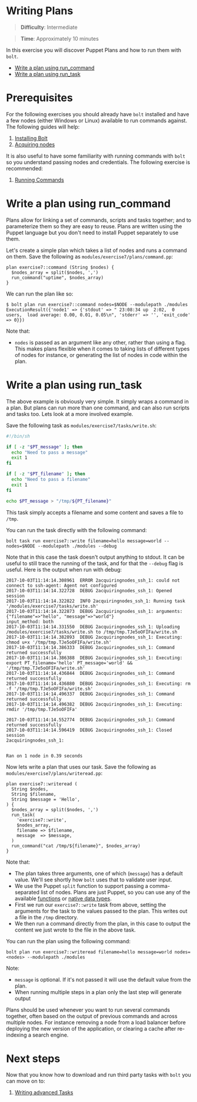 # Writing Plans

> **Difficulty**: Intermediate

> **Time**: Approximately 10 minutes

In this exercise you will discover Puppet Plans and how to run them with `bolt`.

- [Write a plan using run_command](#write-a-plan-using-run_command)
- [Write a plan using run_task](#write-a-plan-using-run_task)

# Prerequisites

For the following exercises you should already have `bolt` installed and have a few nodes (either Windows or Linux) available to run commands against. The following guides will help:

1. [Installing Bolt](../1-installing-bolt)
1. [Acquiring nodes](../2-acquiring-nodes)

It is also useful to have some familiarity with running commands with `bolt` so you understand passing nodes and credentials. The following exercise is recommended:

1. [Running Commands](../3-running-commands)

# Write a plan using run_command

Plans allow for linking a set of commands, scripts and tasks together; and to parameterize them so they are easy to reuse. Plans are written using the Puppet language but you don't need to install Puppet separately to use them.

Let's create a simple plan which takes a list of nodes and runs a command on them. Save the following as `modules/exercise7/plans/command.pp`:

```puppet
plan exercise7::command (String $nodes) {
  $nodes_array = split($nodes, ',')
  run_command("uptime", $nodes_array)
}
```

We can run the plan like so:

```
$ bolt plan run exercise7::command nodes=$NODE --modulepath ./modules
ExecutionResult({'node1' => {'stdout' => " 23:08:34 up  2:02,  0 users,  load average: 0.00, 0.01, 0.05\n", 'stderr' => '', 'exit_code' => 0}})
```

Note that:

* `nodes` is passed as an argument like any other, rather than using a flag. This makes plans flexible when it comes to taking lists of different types of nodes for instance, or generating the list of nodes in code within the plan.


# Write a plan using run_task

The above example is obviously very simple. It simply wraps a command in a plan. But plans can run more than one command, and can also run scripts and tasks too. Lets look at a more involved example.

Save the following task as `modules/exercise7/tasks/write.sh`:

```bash
#!/bin/sh

if [ -z "$PT_message" ]; then
  echo "Need to pass a message"
  exit 1
fi

if [ -z "$PT_filename" ]; then
  echo "Need to pass a filename"
  exit 1
fi

echo $PT_message > "/tmp/${PT_filename}"
```

This task simply accepts a filename and some content and saves a file to `/tmp`.

You can run the task directly with the following command:

```
bolt task run exercise7::write filename=hello message=world --nodes=$NODE --modulepath ./modules --debug
```

Note that in this case the task doesn't output anything to stdout. It can be useful to still trace the running of the task, and for that the `--debug` flag is useful. Here is the output when run with debug:

```
2017-10-03T11:14:14.308961  ERROR 2acquiringnodes_ssh_1: could not connect to ssh-agent: Agent not configured
2017-10-03T11:14:14.322728  DEBUG 2acquiringnodes_ssh_1: Opened session
2017-10-03T11:14:14.322822  INFO 2acquiringnodes_ssh_1: Running task '/modules/exercise7/tasks/write.sh'
2017-10-03T11:14:14.322873  DEBUG 2acquiringnodes_ssh_1: arguments: {"filename"=>"hello", "message"=>"world"}
input_method: both
2017-10-03T11:14:14.331550  DEBUG 2acquiringnodes_ssh_1: Uploading /modules/exercise7/tasks/write.sh to /tmp/tmp.TJe5oOFIFa/write.sh
2017-10-03T11:14:14.382893  DEBUG 2acquiringnodes_ssh_1: Executing: chmod u+x '/tmp/tmp.TJe5oOFIFa/write.sh'
2017-10-03T11:14:14.386333  DEBUG 2acquiringnodes_ssh_1: Command returned successfully
2017-10-03T11:14:14.386388  DEBUG 2acquiringnodes_ssh_1: Executing: export PT_filename='hello' PT_message='world' && '/tmp/tmp.TJe5oOFIFa/write.sh'
2017-10-03T11:14:14.436844  DEBUG 2acquiringnodes_ssh_1: Command returned successfully
2017-10-03T11:14:14.436880  DEBUG 2acquiringnodes_ssh_1: Executing: rm -f '/tmp/tmp.TJe5oOFIFa/write.sh'
2017-10-03T11:14:14.496337  DEBUG 2acquiringnodes_ssh_1: Command returned successfully
2017-10-03T11:14:14.496382  DEBUG 2acquiringnodes_ssh_1: Executing: rmdir '/tmp/tmp.TJe5oOFIFa'

2017-10-03T11:14:14.552774  DEBUG 2acquiringnodes_ssh_1: Command returned successfully
2017-10-03T11:14:14.596419  DEBUG 2acquiringnodes_ssh_1: Closed session
2acquiringnodes_ssh_1:


Ran on 1 node in 0.39 seconds
```

Now lets write a plan that uses our task. Save the following as `modules/exercise7/plans/writeread.pp`:

```puppet
plan exercise7::writeread (
  String $nodes,
  String $filename,
  String $message = 'Hello',
) {
  $nodes_array = split($nodes, ',')
  run_task(
    'exercise7::write',
    $nodes_array,
    filename => $filename,
    message  => $message,
  )
  run_command("cat /tmp/${filename}", $nodes_array)
}
```

Note that:

* The plan takes three arguments, one of which (`message`) has a default value. We'll see shortly how `bolt` uses that to validate user input.
* We use the Puppet `split` function to support passing a comma-separated list of nodes. Plans are just Puppet, so you can use any of the available [functions](https://docs.puppet.com/puppet/latest/function.html) or [native data types](https://docs.puppet.com/puppet/latest/lang_data_type.html).
* First we run our `exercise7::write` task from above, setting the arguments for the task to the values passed to the plan. This writes out a file in the `/tmp` directory.
* We then run a command directly from the plan, in this case to output the content we just wrote to the file in the above task.

You can run the plan using the following command:

```
bolt plan run exercise7::writeread filename=hello message=world nodes=<nodes> --modulepath ./modules
```

Note:

* `message` is optional. If it's not passed it will use the default value from the plan.
* When running multiple steps in a plan only the last step will generate output

Plans should be used whenever you want to run several commands together, often based on the output of previous commands and across multiple nodes. For instance removing a node from a load balancer before deploying the new version of the application, or clearing a cache after re-indexing a search engine.

# Next steps

Now that you know how to download and run third party tasks with `bolt` you can move on to:

1. [Writing advanced Tasks](../8-writing-advanced-tasks)
